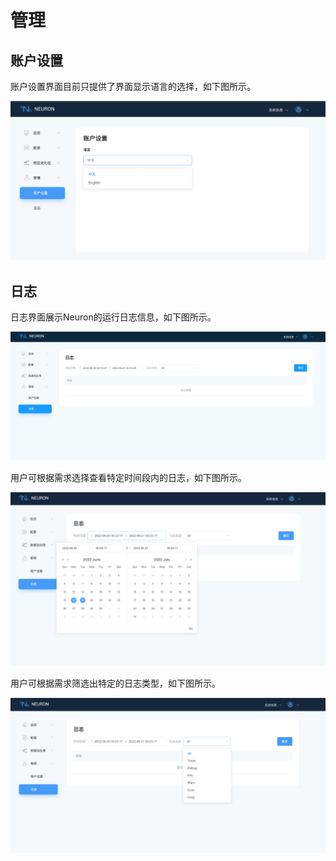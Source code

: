 # 管理

## 账户设置

账户设置界面目前只提供了界面显示语言的选择，如下图所示。

![account-settings](../assets/account-settings.png)

## 日志

日志界面展示Neuron的运行日志信息，如下图所示。

![log](../assets/log.png)

用户可根据需求选择查看特定时间段内的日志，如下图所示。

![log-time](../assets/log-time.png)

用户可根据需求筛选出特定的日志类型，如下图所示。

![log-type](../assets/log-type.png)

